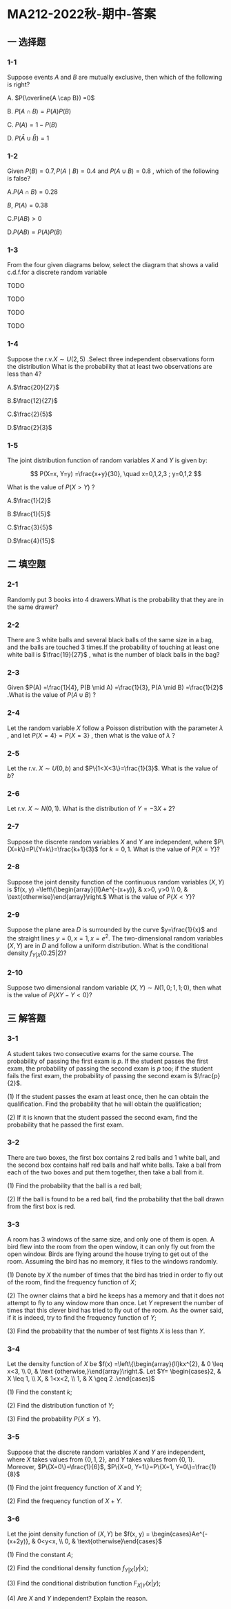 # MA212-2022秋-期中-答案

## 一 选择题

### 1-1

Suppose events $A$ and $B$ are mutually exclusive, then which of the following is right?

A. $P(\overline{A \cap B}) =0$

B. $P(A \cap B) =P(A) P(B)$

C. $P(A) =1-P(B)$

D. $P(\bar{A} \cup \bar{B}) =1$

### 1-2

Given $P(B) =0.7, P(A \mid B) =0.4$ and $P(A \cup B) =0.8$ , which of the following is false?

A.$P(A \cap B) =0.28$

$B, ~ P(A) =0.38$

C.$P(A B) >0$

D.$P(A B) =P(A) P(B)$

### 1-3

From the four given diagrams below, select the diagram that shows a valid c.d.f.for a discrete random variable

TODO

TODO

TODO

TODO


### 1-4

Suppose the r.v.$X \sim U(2,5)$ .Select three independent observations form the distribution What is the probability that at least two observations are less than 4?

A.$\frac{20}{27}$

B.$\frac{12}{27}$

C.$\frac{2}{5}$

D.$\frac{2}{3}$

### 1-5

The joint distribution function of random variables $X$ and $Y$ is given by:

$$
P(X=x, Y=y) =\frac{x+y}{30}, \quad x=0,1,2,3 ; y=0,1,2
$$

What is the value of $P(X>Y)$ ?

A.$\frac{1}{2}$

B.$\frac{1}{5}$

C.$\frac{3}{5}$

D.$\frac{4}{15}$

## 二 填空题

### 2-1

Randomly put 3 books into 4 drawers.What is the probability that they are in the same drawer?

### 2-2

There are 3 white balls and several black balls of the same size in a bag, and the balls are touched 3 times.If the probability of touching at least one white ball is $\frac{19}{27}$ , what is the number of black balls in the bag?

### 2-3

Given $P(A) =\frac{1}{4}, P(B \mid A) =\frac{1}{3}, P(A \mid B) =\frac{1}{2}$ .What is the value of $P(A \cup B)$ ?

### 2-4

Let the random variable $X$ follow a Poisson distribution with the parameter $\lambda$ , and let $P\{X=4\}=P\{X=3\}$ , then what is the value of $\lambda$ ?

### 2-5

Let the r.v. $X \sim U(0, b)$ and $P\{1<X<3\}=\frac{1}{3}$. What is the value of $b$?

### 2-6

Let r.v. $X \sim N(0,1)$. What is the distribution of $Y=-3X+2$?

### 2-7

Suppose the discrete random variables $X$ and $Y$ are independent, where $P\{X=k\}=P\{Y=k\}=\frac{k+1}{3}$ for $k=0,1$. What is the value of $P\{X=Y\}$?

### 2-8

Suppose the joint density function of the continuous random variables $(X, Y)$ is $f(x, y) =\left\{\begin{array}{ll}Ae^{-(x+y)}, & x>0, y>0 \\ 0, & \text{otherwise}\end{array}\right.$ What is the value of $P\{X<Y\}$?

### 2-9

Suppose the plane area $D$ is surrounded by the curve $y=\frac{1}{x}$ and the straight lines $y=0, x=1, x=e^{2}$. The two-dimensional random variables $(X, Y)$ are in $D$ and follow a uniform distribution. What is the conditional density $f_{Y|X}(0.25 | 2)$?

### 2-10

Suppose two dimensional random variable $(X, Y) \sim N(1,0; 1,1; 0)$, then what is the value of $P\{XY-Y<0\}$?

## 三 解答题

### 3-1

A student takes two consecutive exams for the same course. The probability of passing the first exam is $p$. If the student passes the first exam, the probability of passing the second exam is $p$ too; if the student fails the first exam, the probability of passing the second exam is $\frac{p}{2}$.

(1) If the student passes the exam at least once, then he can obtain the qualification. Find the probability that he will obtain the qualification;

(2) If it is known that the student passed the second exam, find the probability that he passed the first exam.

### 3-2

There are two boxes, the first box contains 2 red balls and 1 white ball, and the second box contains half red balls and half white balls. Take a ball from each of the two boxes and put them together, then take a ball from it.

(1) Find the probability that the ball is a red ball;

(2) If the ball is found to be a red ball, find the probability that the ball drawn from the first box is red.

### 3-3

A room has 3 windows of the same size, and only one of them is open. A bird flew into the room from the open window, it can only fly out from the open window. Birds are flying around the house trying to get out of the room. Assuming the bird has no memory, it flies to the windows randomly.

(1) Denote by $X$ the number of times that the bird has tried in order to fly out of the room, find the frequency function of $X$;

(2) The owner claims that a bird he keeps has a memory and that it does not attempt to fly to any window more than once. Let $Y$ represent the number of times that this clever bird has tried to fly out of the room. As the owner said, if it is indeed, try to find the frequency function of $Y$;

(3) Find the probability that the number of test flights $X$ is less than $Y$.

### 3-4

Let the density function of $X$ be $f(x) =\left\{\begin{array}{ll}kx^{2}, & 0 \leq x<3, \\ 0, & \text {otherwise,}\end{array}\right.$. Let $Y= \begin{cases}2, & X \leq 1, \\ X, & 1<x<2, \\ 1, & X \geq 2 .\end{cases}$

(1) Find the constant $k$;

(2) Find the distribution function of $Y$;

(3) Find the probability $P\{X \leq Y\}$.

### 3-5

Suppose that the discrete random variables $X$ and $Y$ are independent, where $X$ takes values from $\{0,1,2\}$, and $Y$ takes values from $\{0,1\}$. Moreover, $P\{X=0\}=\frac{1}{6}$, $P\{X=0, Y=1\}=P\{X=1, Y=0\}=\frac{1}{8}$

(1) Find the joint frequency function of $X$ and $Y$;

(2) Find the frequency function of $X+Y$.

### 3-6

Let the joint density function of $(X, Y)$ be $f(x, y) = \begin{cases}Ae^{-(x+2y)}, & 0<y<x, \\ 0, & \text{otherwise}\end{cases}$

(1) Find the constant $A$;

(2) Find the conditional density function $f_{Y|X}(y | x)$;

(3) Find the conditional distribution function $F_{X|Y}(x | y)$;

(4) Are $X$ and $Y$ independent? Explain the reason.
